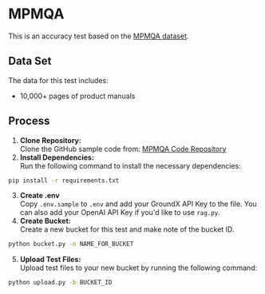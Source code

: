 # MPMQA

This is an accuracy test based on the [MPMQA dataset](https://arxiv.org/abs/2304.09660).

## Data Set

The data for this test includes:
- 10,000+ pages of product manuals

## Process

1. **Clone Repository:**  
   Clone the GitHub sample code from:
   [MPMQA Code Repository](https://github.com/eyelevelai/code-samples/tree/main/rag-battles/mpmqa)
2. **Install Dependencies:**  
   Run the following command to install the necessary dependencies:
```bash
pip install -r requirements.txt
```
3. **Create .env**  
   Copy `.env.sample` to `.env` and add your GroundX API Key to the file. You can also add your OpenAI API Key if you'd like to use `rag.py`.
4. **Create Bucket:**  
   Create a new bucket for this test and make note of the bucket ID.
```bash
python bucket.py -n NAME_FOR_BUCKET
```
5. **Upload Test Files:**  
   Upload test files to your new bucket by running the following command:
```bash
python upload.py -b BUCKET_ID
```
